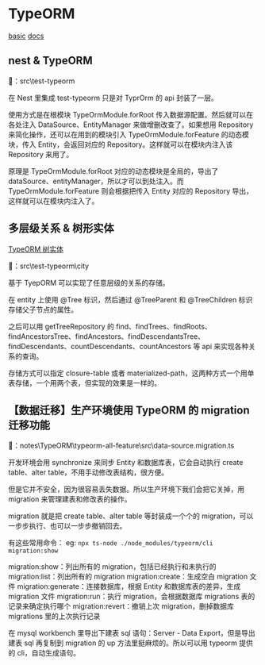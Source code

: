 # TypeORM

[basic](./typeorm-all-feature/README.md)
[docs](https://www.typeorm.org/)

## nest & TypeORM

🌰：src\test-typeorm

在 Nest 里集成 test-typeorm 只是对 TyprOrm 的 api 封装了一层。

使用方式是在根模块 TypeOrmModule.forRoot 传入数据源配置。然后就可以在各处注入 DataSource、EntityManager 来做增删改查了。如果想用 Repository 来简化操作，还可以在用到的模块引入 TypeOrmModule.forFeature 的动态模块，传入 Entity，会返回对应的 Repository。这样就可以在模块内注入该 Repository 来用了。

原理是 TypeOrmModule.forRoot 对应的动态模块是全局的，导出了 dataSource、entityManager，所以才可以到处注入。而 TypeOrmModule.forFeature 则会根据把传入 Entity 对应的 Repository 导出，这样就可以在模块内注入了。

## 多层级关系 & 树形实体

[TypeORM 树实体](https://www.typeorm.org/tree-entities)

🌰：src\test-typeorm\city

基于 TyepORM 可以实现了任意层级的关系的存储。

在 entity 上使用 @Tree 标识，然后通过 @TreeParent 和 @TreeChildren 标识存储父子节点的属性。

之后可以用 getTreeRepository 的 find、findTrees、findRoots、findAncestorsTree、findAncestors、findDescendantsTree、findDescendants、countDescendants、countAncestors 等 api 来实现各种关系的查询。

存储方式可以指定 closure-table 或者 materialized-path，这两种方式一个用单表存储，一个用两个表，但实现的效果是一样的。

## 【数据迁移】生产环境使用 TypeORM 的 migration 迁移功能

🌰：notes\TypeORM\typeorm-all-feature\src\data-source.migration.ts

开发环境会用 synchronize 来同步 Entity 和数据库表，它会自动执行 create table、alter table，不用手动修改表结构，很方便。

但是它并不安全，因为很容易丢失数据。所以生产环境下我们会把它关掉，用 migration 来管理建表和修改表的操作。

migration 就是把 create table、alter table 等封装成一个个的 migration，可以一步步执行、也可以一步步撤销回去。

有这些常用命令：
eg: `npx ts-node ./node_modules/typeorm/cli migration:show`

migration:show：列出所有的 migration，包括已经执行和未执行的
migration:list：列出所有的 migration
migration:create：生成空白 migration 文件
migration:generate：连接数据库，根据 Entity 和数据库表的差异，生成 migration 文件
migration:run：执行 migration，会根据数据库 migrations 表的记录来确定执行哪个
migration:revert：撤销上次 migration，删掉数据库 migrations 里的上次执行记录

在 mysql workbench 里导出下建表 sql 语句：Server - Data Export，但是导出建表 sql 再复制到 migration 的 up 方法里挺麻烦的。所以可以用 typeorm 提供的 cli，自动生成语句。

